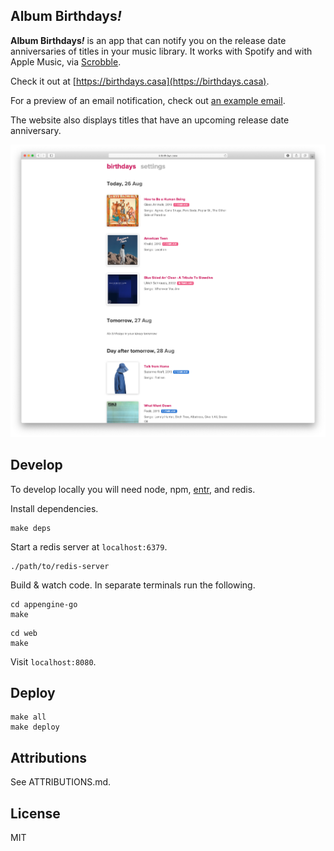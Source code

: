 ## Album Birthdays<i>!</i>

__Album Birthdays<i>!</i>__ is an app that can notify you on the release date anniversaries of titles in your music library. It works with Spotify and with Apple Music, via [Scrobble](https://scrobbl.es).

Check it out at [https://birthdays.casa](https://birthdays.casa).

For a preview of an email notification, check out [an example email](https://birthdays.casa/email-preview).

The website also displays titles that have an upcoming release date anniversary.

![](resources/readme_screenshot.png)

## Develop

To develop locally you will need node, npm, [entr](http://eradman.com/entrproject/), and redis.

Install dependencies.

```
make deps
```

Start a redis server at `localhost:6379`.

```
./path/to/redis-server
```

Build & watch code. In separate terminals run the following.

```
cd appengine-go
make
```

```
cd web
make
```

Visit `localhost:8080`.

## Deploy

```
make all
make deploy
```

## Attributions

See ATTRIBUTIONS.md.

## License

MIT
